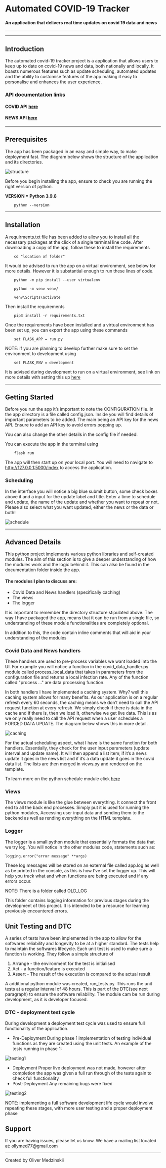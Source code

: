 # Automated COVID-19 Tracker 

#### An application that delivers real time updates on covid 19 data and news
---
---
## Introduction

The automated covid-19 tracker project is a application that allows users to keep up to date on 
covid-19 news and data, both nationally and locally. It boasts numerous features such as update 
scheduling, automated updates and the ability to customise features of the app making it
easy to personalise and enhances the user experience.

### API documentation links

#### COVID API [here](https://publichealthengland.github.io/coronavirus-dashboard-api-python-sdk)
#### NEWS API [here](https://newsapi.org/)

---

## Prerequisites 
The app has been packaged in an easy and simple way, to make deployment fast. The diagram below 
shows the structure of the application and its directories. 

![structure](documentation_img/structure.png)

Before you begin installing the app, ensure to check you are running the right version of python. 

**VERSION = Python 3.9.6**

```
    python --version 
```
---
## Installation 

A requirments.txt file has been added to allow you to install all the necessary packages at the 
click of a single terminal line code. After downloading a copy of the app, follow these to install 
the requirements 

```
    cd "location of folder"
```
It would be advised to run the app on a virtual environment, see below for more details. However 
it is substantial enough to run these lines of code. 

```
    python -m pip install --user virtualenv
```
```
    python -m venv venv/
```
```
    venv\Scripts\activate
```
Then install the requirements

```
    pip3 install -r requirements.txt   
```

Once the requirements have been installed and a virtual environment has been set up, 
you can export the app using these commands 

```
    set FLASK_APP = run.py 
```

NOTE: if you are planning to develop further make sure to set the environment to development using 

```
    set FLASK_ENV = development 
```

It is advised during development to run on a virtual environment, see link on more details with setting 
this up
[here](https://docs.python.org/3/library/venv.html)

---
## Getting Started 

Before you run the app it’s important to note the CONFIGURATION file. In the app directory is a 
file called config.json. Inside you will find details of important parameters to be added. The 
main being an API key for the news API. Ensure to add an API key to avoid errors popping up. 

You can also change the other details in the config file if needed.

You can execute the app in the terminal using 

```
    flask run 
```
The app will then start up on your local port. You will need to navigate to http://127.0.0.1:5000/index 
to access the application.

### Scheduling 

In the interface you will notice a big blue submit button, some check boxes above it and a input for 
the update label and title. Enter a time to schedule and update, the name of the update and 
whether you want to repeat or not. Please also select what you want updated, either the news or the data 
or both!

![schedule](documentation_img/shedule_updates.png)

---
## Advanced Details

This python project implements various python libraries and self-created modules. The aim of this section 
is to give a deeper understanding of how the modules work and the logic behind it. This can also be found 
in the documentation folder inside the app. 

#### The modules I plan to discuss are:
- Covid Data and News handlers (specifically caching)
- The views
- The logger 

It is important to remember the directory structure stipulated above. The way I have packaged the app, 
means that it can be run from a single file, so understanding of these module functionalities are 
completely optional.

In addition to this, the code contain inline comments that will aid in your understanding of the 
modules

### Covid Data and News handlers

These handlers are used to pre-process variables we want loaded into the UI. For example you will 
notice a function in the covid_data_handler.py module called process_local_data that takes in 
parameters from the configuration file and returns a local infection rate. Any of the function 
called "process ..." are data processing function. 

In both handlers I have implemented a caching system. Why? well this caching system allows for 
many benefits. As our application is on a regular refresh every 60 seconds, the caching means we
don’t need to call the API request function at every refresh. We simply check if there is data in 
the cache and if there is, then we load it, otherwise we get live data. This is as we only really 
need to call the API request when a user schedules a FORCED DATA UPDATE. The diagram below shows 
this in more detail.

![caching](documentation_img/caching.png)

For the actual scheduling aspect, what I have is the same function for both handlers. Essentially,
they check for the user input parameters (update interval and update name). It will then append 
a list item; if it’s a news update it goes in the news list and if it’s a data update it goes in 
the covid data list. The lists are then merged in views.py and rendered on the template. 

To learn more on the python schedule module click [here](https://docs.python.org/3/library/sched.html)

### Views

The views module is like the glue between everything. It connect the front end to all the back end 
processes. Simply put it is used for running the python modules, Accessing user input data and 
sending them to the backend as well as rending everything on the HTML template.

### Logger 

The logger is a small python module that essentially formats the data that we try log. You will 
notice in the other modules code, statements such as:

```
logging.error("error message" **args)
```

These log messages will be stored on an external file called app.log as well as be printed in the 
console, as this is how I’ve set the logger up. This will help you track what and when functions 
are being executed and if any errors occur. 

NOTE: There is a folder called OLD_LOG 

This folder contains logging information for previous stages during the development of this project.
It is intended to be a resource for learning previously encountered errors. 

## Unit Testing and DTC

A series of tests have been implemented in the app to allow for the softwares reliability and longevity 
to be at a higher standard. The tests help to maintain the softwares lifecycle. Each unit test is used
to make sure a function is working. They follow a simple structure of 

1. Arrange - the environment for the test is initialised 
2. Act - a function/feature is executed 
3. Assert - The result of the execution is compared to the actual result

A additional python module was created, run_tests.py. This runs the unit tests at a regular interval 
of 48 hours. This is part of the DTC(see next paragraph) to ensure the software reliability. The 
module cam be run during development, as it is developer focused. 

### DTC - deployment test cycle 

During development a deployment test cycle was used to ensure full functionality of the application.

- Pre-Deployment
    During phase 1 implementation of testing individual functions as they are created using the unit tests. 
    An example of the tests running in phase 1:

![testing1](documentation_img/testing_phase1.png)

- Deployment 
    Proper live deployment was not made, however after completion the app was given a full run through of the 
    tests again to check full functionality
- Post-Deployment 
    Any remaining bugs were fixed 

![testing2](documentation_img/testing_phase3.png)

NOTE: implementing a full software development life cycle would involve repeating these stages, with 
more user testing and a proper deployment phase


## Support

If you are having issues, please let us know. We have a mailing list located at: ollymed77@gmail.com

---

Created by Oliver Medzinskii


